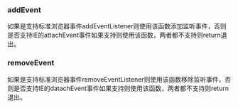 ### addEvent
如果是支持标准浏览器事件addEventListener则使用该函数添加监听事件，否则是否支持IE的attachEvent事件如果支持则使用该函数，两者都不支持则return退出。

### removeEvent
如果是支持标准浏览器事件removeEventListener则使用该函数移除监听事件，否则是否支持IE的datachEvent事件如果支持则使用该函数，两者都不支持则return退出。